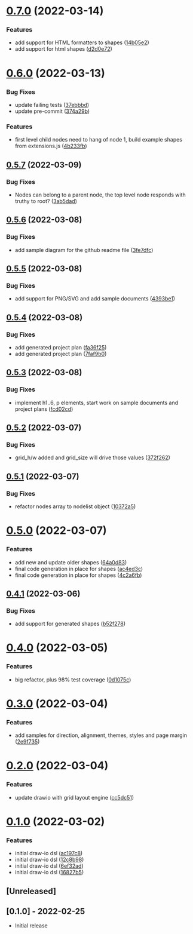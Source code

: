 # [0.7.0](https://github.com/klueless-io/drawio_dsl/compare/v0.6.0...v0.7.0) (2022-03-14)


### Features

* add support for HTML formatters to shapes ([14b05e2](https://github.com/klueless-io/drawio_dsl/commit/14b05e2c55ea61ad8f275d678ca4fcff8a43b466))
* add support for html shapes ([d2d0e72](https://github.com/klueless-io/drawio_dsl/commit/d2d0e72bef8f44c244dd209d191ab29aea0091c1))

# [0.6.0](https://github.com/klueless-io/drawio_dsl/compare/v0.5.7...v0.6.0) (2022-03-13)


### Bug Fixes

* update failing tests ([37ebbbd](https://github.com/klueless-io/drawio_dsl/commit/37ebbbd37cf70b150c83dbd2a389c6f176a917cf))
* update pre-commit ([374a29b](https://github.com/klueless-io/drawio_dsl/commit/374a29bad9f50ac01b670d6bfa01e42e9864e00e))


### Features

* first level child nodes need to hang of node 1, build example shapes from extensions.js ([4b233fb](https://github.com/klueless-io/drawio_dsl/commit/4b233fb452eafa8052e7d5014e19bec07ecf5657))

## [0.5.7](https://github.com/klueless-io/drawio_dsl/compare/v0.5.6...v0.5.7) (2022-03-09)


### Bug Fixes

* Nodes can belong to a parent node, the top level node responds with truthy to root? ([3ab5dad](https://github.com/klueless-io/drawio_dsl/commit/3ab5dad60a81880cb603be9ab9f82994d8ac2562))

## [0.5.6](https://github.com/klueless-io/drawio_dsl/compare/v0.5.5...v0.5.6) (2022-03-08)


### Bug Fixes

* add sample diagram for the github readme file ([3fe7dfc](https://github.com/klueless-io/drawio_dsl/commit/3fe7dfcdd2de0721539cd78d9c8bb3a5552f2489))

## [0.5.5](https://github.com/klueless-io/drawio_dsl/compare/v0.5.4...v0.5.5) (2022-03-08)


### Bug Fixes

* add support for PNG/SVG and add sample documents ([4393be1](https://github.com/klueless-io/drawio_dsl/commit/4393be1db0deaf2040a4f395fd6f5c86ab4778db))

## [0.5.4](https://github.com/klueless-io/drawio_dsl/compare/v0.5.3...v0.5.4) (2022-03-08)


### Bug Fixes

* add generated project plan ([fa36f25](https://github.com/klueless-io/drawio_dsl/commit/fa36f25ff6f6d137ed3b1a3b141097305d4b6c19))
* add generated project plan ([7faf9b0](https://github.com/klueless-io/drawio_dsl/commit/7faf9b03da5b1aaf8461c73eb375b506aca05124))

## [0.5.3](https://github.com/klueless-io/drawio_dsl/compare/v0.5.2...v0.5.3) (2022-03-08)


### Bug Fixes

* implement h1..6, p elements, start work on sample documents and project plans ([fcd02cd](https://github.com/klueless-io/drawio_dsl/commit/fcd02cd3fb0c90591ac97ec27ac81d7112bd1f3c))

## [0.5.2](https://github.com/klueless-io/drawio_dsl/compare/v0.5.1...v0.5.2) (2022-03-07)


### Bug Fixes

* grid_h/w added and grid_size will drive those values ([372f262](https://github.com/klueless-io/drawio_dsl/commit/372f2626cb9daf8377d184af9746631d16cc9e50))

## [0.5.1](https://github.com/klueless-io/drawio_dsl/compare/v0.5.0...v0.5.1) (2022-03-07)


### Bug Fixes

* refactor nodes array to nodelist object ([10372a5](https://github.com/klueless-io/drawio_dsl/commit/10372a529e6274bae451dae15626dfbac4b9cccb))

# [0.5.0](https://github.com/klueless-io/drawio_dsl/compare/v0.4.1...v0.5.0) (2022-03-07)


### Features

* add new and update older shapes ([64a0d83](https://github.com/klueless-io/drawio_dsl/commit/64a0d83dda6181183c0980914b7b2ee1520b84e6))
* final code generation in place for shapes ([ac4ed3c](https://github.com/klueless-io/drawio_dsl/commit/ac4ed3cace4e1794d38306e14d3cee60529add4b))
* final code generation in place for shapes ([4c2a6fb](https://github.com/klueless-io/drawio_dsl/commit/4c2a6fb376fe61cfd44a699677f7781c9e2b215c))

## [0.4.1](https://github.com/klueless-io/drawio_dsl/compare/v0.4.0...v0.4.1) (2022-03-06)


### Bug Fixes

* add support for generated shapes ([b52f278](https://github.com/klueless-io/drawio_dsl/commit/b52f2786281acadc32d546f0ed9c7ac2c8fc1094))

# [0.4.0](https://github.com/klueless-io/drawio_dsl/compare/v0.3.0...v0.4.0) (2022-03-05)


### Features

* big refactor, plus 98% test coverage ([0d1075c](https://github.com/klueless-io/drawio_dsl/commit/0d1075c177ff1441246950aaa7306ef774ba6df4))

# [0.3.0](https://github.com/klueless-io/drawio_dsl/compare/v0.2.0...v0.3.0) (2022-03-04)


### Features

* add samples for direction, alignment, themes, styles and page margin ([2e9f735](https://github.com/klueless-io/drawio_dsl/commit/2e9f735ba50c9391d7dea64c565ca9c0fb61978a))

# [0.2.0](https://github.com/klueless-io/drawio_dsl/compare/v0.1.0...v0.2.0) (2022-03-04)


### Features

* update drawio with grid layout engine ([cc5dc51](https://github.com/klueless-io/drawio_dsl/commit/cc5dc51debfd902a815df704fa2dd77f39f498c7))

# [0.1.0](https://github.com/klueless-io/drawio_dsl/compare/v0.0.1...v0.1.0) (2022-03-02)


### Features

* initial draw-io dsl ([ac197c8](https://github.com/klueless-io/drawio_dsl/commit/ac197c88b66b883b5fcce93090c285bc9ccdb7a3))
* initial draw-io dsl ([12c8b98](https://github.com/klueless-io/drawio_dsl/commit/12c8b98392e5f7da598cf2f9c375f1ca7041533b))
* initial draw-io dsl ([6ef32ad](https://github.com/klueless-io/drawio_dsl/commit/6ef32adcb1287d9993ebe30c437326716357a08e))
* initial draw-io dsl ([16827b5](https://github.com/klueless-io/drawio_dsl/commit/16827b57767d12c387167b86f17b33115d1d0378))

## [Unreleased]

## [0.1.0] - 2022-02-25

- Initial release
